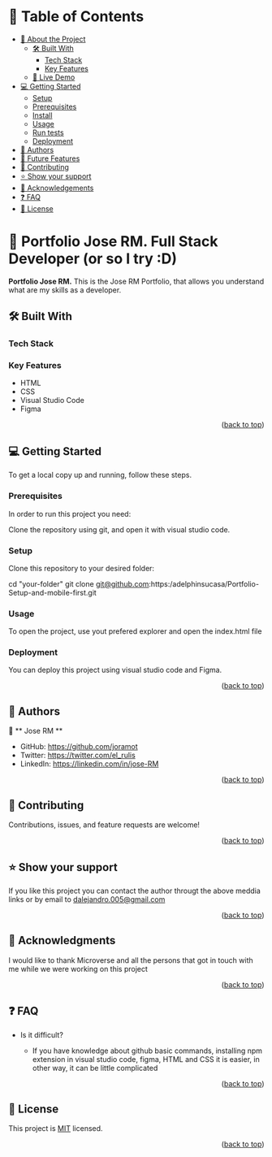 <a name="Portfolio-Setup-and-mobile-first"></a>

# 📗 Table of Contents

- [📖 About the Project](#about-project)
  - [🛠 Built With](#built-with)
    - [Tech Stack](#tech-stack)
    - [Key Features](#key-features)
  - [🚀 Live Demo](#live-demo)
- [💻 Getting Started](#getting-started)
  - [Setup](#setup)
  - [Prerequisites](#prerequisites)
  - [Install](#install)
  - [Usage](#usage)
  - [Run tests](#run-tests)
  - [Deployment](#triangular_flag_on_post-deployment)
- [👥 Authors](#authors)
- [🔭 Future Features](#future-features)
- [🤝 Contributing](#contributing)
- [⭐️ Show your support](#support)
- [🙏 Acknowledgements](#acknowledgements)
- [❓ FAQ](#faq)
- [📝 License](#license)


# 📖 **Portfolio Jose RM. Full Stack Developer** (or so I try :D) <a name="about-project"></a>

**Portfolio Jose RM.** This is the Jose RM Portfolio, that allows you understand what are my skills as a developer.

## 🛠 Built With <a name="Visual Studio Code"></a>

### Tech Stack <a name="Viual Studio Code"></a>

### Key Features <a name="key-features"></a>

- HTML
- CSS
- Visual Studio Code 
- Figma

<p align="right">(<a href="#readme-top">back to top</a>)</p>


## 💻 Getting Started <a name="getting-started"></a>


To get a local copy up and running, follow these steps.

### Prerequisites

In order to run this project you need:

Clone the repository using git, and open it with visual studio code.

### Setup

Clone this repository to your desired folder:

  cd "your-folder"
  git clone git@github.com:https:/adelphinsucasa/Portfolio-Setup-and-mobile-first.git


### Usage

To open the project, use yout prefered explorer and open the index.html file 


### Deployment

You can deploy this project using visual studio code and Figma.

<p align="right">(<a href="#readme-top">back to top</a>)</p>



## 👥 Authors <a name="authors"></a>


👤 ** Jose RM **

- GitHub: https://github.com/joramot
- Twitter: https://twitter.com/el_rulis
- LinkedIn: https://linkedin.com/in/jose-RM

<p align="right">(<a href="#readme-top">back to top</a>)</p>



## 🤝 Contributing <a name="contributing"></a>

Contributions, issues, and feature requests are welcome!

<p align="right">(<a href="#readme-top">back to top</a>)</p>


## ⭐️ Show your support <a name="support"></a>

If you like this project you can contact the author througt the above meddia links or by email to dalejandro.005@gmail.com

<p align="right">(<a href="#readme-top">back to top</a>)</p>



## 🙏 Acknowledgments <a name="acknowledgements"></a>

I would like to thank Microverse and all the persons that got in touch with me while we were working on this project

<p align="right">(<a href="#readme-top">back to top</a>)</p>


## ❓ FAQ <a name="faq"></a>

- Is it difficult?

  - If you have knowledge about github basic commands, installing npm extension in visual studio code, figma, HTML and CSS it is easier, in other way, it can be little complicated

<p align="right">(<a href="#readme-top">back to top</a>)</p>


## 📝 License <a name="license"></a>

This project is [MIT](./LICENSE) licensed.

<p align="right">(<a href="#readme-top">back to top</a>)</p>